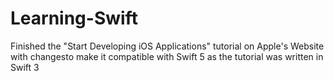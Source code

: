 # Learning-Swift

Finished the "Start Developing iOS Applications" tutorial on Apple's Website with changesto make it compatible with Swift 5 as the tutorial was written in Swift 3
